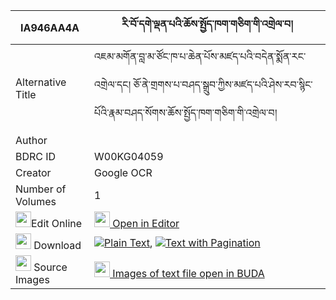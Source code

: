|IA946AA4A|རི་བོ་དགེ་ལྡན་པའི་ཆོས་སྤྱོད་ཁག་གཅིག་གི་འགྲེལ་བ། 
| --- | --- 
|Alternative Title |འཇམ་མགོན་བླ་མ་ཙོང་ཁ་པ་ཆེན་པོས་མཛད་པའི་བདེན་སྨོན་རང་འགྲེལ་དང། ཅོ་ནེ་གྲགས་པ་བཤད་སྒྲུབ་ཀྱིས་མཛད་པའི་ཤེས་རབ་སྙིང་པོའི་རྣམ་བཤད་སོགས་ཆོས་སྤྱོད་ཁག་གཅིག་གི་འགྲེལ་བ།
|Author | 
|BDRC ID | W00KG04059
|Creator | Google OCR
|Number of Volumes| 1
|<img width="25" src="https://img.icons8.com/color/25/000000/edit-property.png">Edit Online| [<img width="25" src="https://avatars.githubusercontent.com/u/45091458?s=200&v=4"> Open in Editor](http://editor.openpecha.org/IA946AA4A)
|<img width="25" src="https://img.icons8.com/fluent/48/000000/download-2.png"/>  Download | [![](https://img.icons8.com/color/20/000000/txt.png)Plain Text](https://github.com/Openpecha/IA946AA4A/releases/download/v1/riwo_ge_denpa_i_chocho_khakchi_plain_IA946AA4A.zip), [![](https://img.icons8.com/color/20/000000/txt.png)Text with Pagination](https://github.com/Openpecha/IA946AA4A/releases/download/v1/riwo_ge_denpa_i_chocho_khakchi_pages_IA946AA4A.zip)
|<img width="25" src="https://img.icons8.com/plasticine/100/000000/pictures-folder.png"/>  Source Images | [<img width="25" src="https://library.bdrc.io/icons/BUDA-small.svg"> Images of text file open in BUDA](https://library.bdrc.io/show/bdr:W00KG04059)